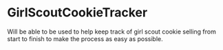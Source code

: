 # GirlScoutCookieTracker
Will be able to be used to help keep track of girl scout cookie selling from start to finish to make the process as easy as possible.
